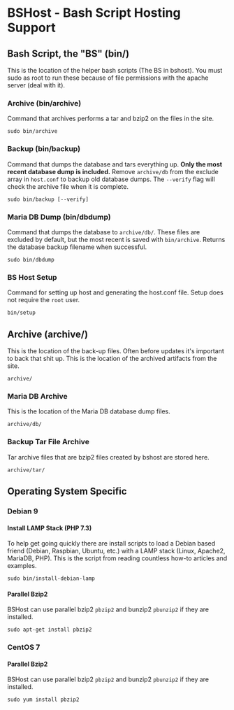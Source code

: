 # BSHost - Bash Script Hosting Support

## Bash Script, the "BS" (bin/)

This is the location of the helper bash scripts (The BS in bshost).
You must sudo as root to run these because of file permissions with the apache server (deal with it).

### Archive (bin/archive)

Command that archives performs a tar and bzip2 on the files in the site.

```
sudo bin/archive
```

### Backup (bin/backup) 

Command that dumps the database and tars everything up. 
**Only the most recent database dump is included.**
Remove `archive/db` from the exclude array in `host.conf` to backup old database dumps.
The `--verify` flag will check the archive file when it is complete.

```
sudo bin/backup [--verify]
```

### Maria DB Dump (bin/dbdump)

Command that dumps the database to `archive/db/`.
These files are excluded by default, but the most recent is saved with `bin/archive`.
Returns the database backup filename when successful. 

```
sudo bin/dbdump
```

### BS Host Setup

Command for setting up host and generating the host.conf file.
Setup does not require the `root` user.
```
bin/setup
```



## Archive (archive/)

This is the location of the back-up files. Often before updates it's important to back that shit up.
This is the location of the archived artifacts from the site.

```
archive/
```

### Maria DB Archive

This is the location of the Maria DB database dump files.

```
archive/db/
```

### Backup Tar File Archive

Tar archive files that are bzip2 files created by bshost are stored here.

```
archive/tar/
```

## Operating System Specific

### Debian 9

#### Install LAMP Stack (PHP 7.3)
To help get going quickly there are install scripts to load a Debian based friend (Debian, Raspbian, Ubuntu, etc.) with a LAMP stack (Linux, Apache2, MariaDB, PHP).
This is the script from reading countless how-to articles and examples.

```
sudo bin/install-debian-lamp
```

#### Parallel Bzip2

BSHost can use parallel bzip2 `pbzip2` and bunzip2 `pbunzip2` if they are installed.

```
sudo apt-get install pbzip2
```

### CentOS 7

#### Parallel Bzip2

BSHost can use parallel bzip2 `pbzip2` and bunzip2 `pbunzip2` if they are installed.

```
sudo yum install pbzip2
```
